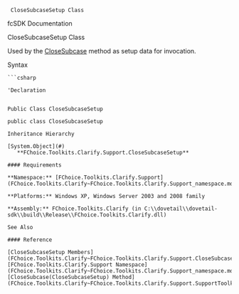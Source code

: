 ﻿     CloseSubcaseSetup Class                                                   

fcSDK Documentation

CloseSubcaseSetup Class

Used by the [CloseSubcase](FChoice.Toolkits.Clarify~FChoice.Toolkits.Clarify.Support.SupportToolkit~CloseSubcase(CloseSubcaseSetup).md) method as setup data for invocation.

Syntax

```vbnet
```csharp

'Declaration
 

Public Class CloseSubcaseSetup 

public class CloseSubcaseSetup 

Inheritance Hierarchy

[System.Object](#)  
   **FChoice.Toolkits.Clarify.Support.CloseSubcaseSetup**  

#### Requirements

**Namespace:** [FChoice.Toolkits.Clarify.Support](FChoice.Toolkits.Clarify~FChoice.Toolkits.Clarify.Support_namespace.md)

**Platforms:** Windows XP, Windows Server 2003 and 2008 family

**Assembly:** FChoice.Toolkits.Clarify (in C:\\dovetail\\dovetail-sdk\\build\\Release\\FChoice.Toolkits.Clarify.dll)

See Also

#### Reference

[CloseSubcaseSetup Members](FChoice.Toolkits.Clarify~FChoice.Toolkits.Clarify.Support.CloseSubcaseSetup_members.md)  
[FChoice.Toolkits.Clarify.Support Namespace](FChoice.Toolkits.Clarify~FChoice.Toolkits.Clarify.Support_namespace.md)  
[CloseSubcase(CloseSubcaseSetup) Method](FChoice.Toolkits.Clarify~FChoice.Toolkits.Clarify.Support.SupportToolkit~CloseSubcase(CloseSubcaseSetup).md)